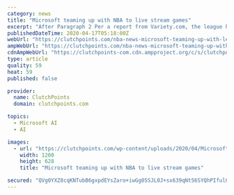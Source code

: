 ```yaml
---
category: news
title: "Microsoft teaming up with NBA to live stream games"
excerpt: "After Paragraph 2 Per a report from Variety.com, the league has teamed up with the tech giant to incorporate machine learning and AI to tailor the experience of streaming ... personalized real-time stats overlays and will be streamed through Microsoft Azure. Other innovative perks include clips from historical video archives, as well as ..."
publishedDateTime: 2020-04-17T05:18:00Z
webUrl: "https://clutchpoints.com/nba-news-microsoft-teaming-up-with-league-to-live-stream-games/"
ampWebUrl: "https://clutchpoints.com/nba-news-microsoft-teaming-up-with-league-to-live-stream-games/amp/"
cdnAmpWebUrl: "https://clutchpoints-com.cdn.ampproject.org/c/s/clutchpoints.com/nba-news-microsoft-teaming-up-with-league-to-live-stream-games/amp/"
type: article
quality: 59
heat: 59
published: false

provider:
  name: ClutchPoints
  domain: clutchpoints.com

topics:
  - Microsoft AI
  - AI

images:
  - url: "https://clutchpoints.com/wp-content/uploads/2020/04/Microsoft-teaming-up-with-NBA-to-live-stream-games.jpg"
    width: 1200
    height: 628
    title: "Microsoft teaming up with NBA to live stream games"

secured: "QVg0YXZ8cqKNTubB6gxpdEYsZaro+iwGg05SJL0J+sx639qNt56SYQhPIfulQNXuSpz63Ec8ha7qDsfjqVxPD9GmKAdLq2mF8JYjCGkjgFSn28A7k5ljVQAStAEbrePYBmpck6ZaMsOsa4WfrGbGxygi896SpSHSpDj+3I60HfuuHFN/y+YdbHIbX/VDYAXuTZfHJ2neeFw0LdUwW7pSPsSJh/1SC9FawtxrbWenxWVl2d3iPeKcz2BNHZ552FhG1gY3MAhVtGK2cxDiqJPaS56fMb3Vzwjd4xUCB2yliSyps/IB5CNDI/n3T+Zu6fmk;89CIcTyfaoq4evFLStUEZw=="
---
```



